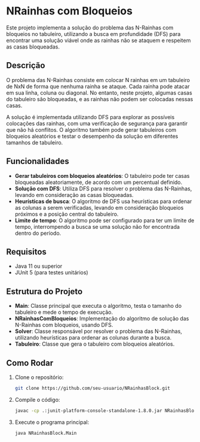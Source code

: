 # NRainhas com Bloqueios

Este projeto implementa a solução do problema das N-Rainhas com bloqueios no tabuleiro, utilizando a busca em profundidade (DFS) para encontrar uma solução viável onde as rainhas não se ataquem e respeitem as casas bloqueadas.

## Descrição

O problema das N-Rainhas consiste em colocar N rainhas em um tabuleiro de NxN de forma que nenhuma rainha se ataque. Cada rainha pode atacar em sua linha, coluna ou diagonal. No entanto, neste projeto, algumas casas do tabuleiro são bloqueadas, e as rainhas não podem ser colocadas nessas casas.

A solução é implementada utilizando DFS para explorar as possíveis colocações das rainhas, com uma verificação de segurança para garantir que não há conflitos. O algoritmo também pode gerar tabuleiros com bloqueios aleatórios e testar o desempenho da solução em diferentes tamanhos de tabuleiro.

## Funcionalidades

- **Gerar tabuleiros com bloqueios aleatórios**: O tabuleiro pode ter casas bloqueadas aleatoriamente, de acordo com um percentual definido.
- **Solução com DFS**: Utiliza DFS para resolver o problema das N-Rainhas, levando em consideração as casas bloqueadas.
- **Heurísticas de busca**: O algoritmo de DFS usa heurísticas para ordenar as colunas a serem verificadas, levando em consideração bloqueios próximos e a posição central do tabuleiro.
- **Limite de tempo**: O algoritmo pode ser configurado para ter um limite de tempo, interrompendo a busca se uma solução não for encontrada dentro do período.

## Requisitos

- Java 11 ou superior
- JUnit 5 (para testes unitários)

## Estrutura do Projeto

- **Main**: Classe principal que executa o algoritmo, testa o tamanho do tabuleiro e mede o tempo de execução.
- **NRainhasComBloqueios**: Implementação do algoritmo de solução das N-Rainhas com bloqueios, usando DFS.
- **Solver**: Classe responsável por resolver o problema das N-Rainhas, utilizando heurísticas para ordenar as colunas durante a busca.
- **Tabuleiro**: Classe que gera o tabuleiro com bloqueios aleatórios.

## Como Rodar

1. Clone o repositório:
   ```bash
   git clone https://github.com/seu-usuario/NRainhasBlock.git

2. Compile o código:
   ```bash
   javac -cp .:junit-platform-console-standalone-1.8.0.jar NRainhasBlock/*.java
3. Execute o programa principal:
   ```bash
   java NRainhasBlock.Main
